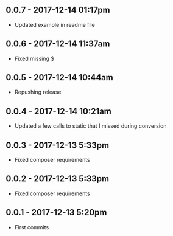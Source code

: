## 0.0.7 - 2017-12-14 01:17pm

- Updated example in readme file

## 0.0.6 - 2017-12-14 11:37am

- Fixed missing $

## 0.0.5 - 2017-12-14 10:44am

- Repushing release

## 0.0.4 - 2017-12-14 10:21am

- Updated a few calls to static that I missed during conversion

## 0.0.3 - 2017-12-13 5:33pm

- Fixed composer requirements

## 0.0.2 - 2017-12-13 5:33pm

- Fixed composer requirements

## 0.0.1 - 2017-12-13 5:20pm

- First commits
